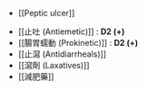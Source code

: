 -  [[Peptic ulcer]]
+ [[止吐 (Antiemetic)]] : **D2 (+)**
+ [[腸胃蠕動 (Prokinetic)]] : **D2 (+)** 
+ [[止瀉 (Antidiarrheals)]]
+ [[瀉劑 (Laxatives)]]
+ [[減肥藥]]